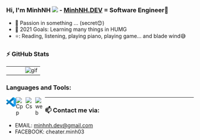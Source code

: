 ### Hi, I'm MinhNH <img src="https://media.giphy.com/media/hvRJCLFzcasrR4ia7z/giphy.gif" width="25px"> -  [MinhNH.DEV][website] = Software Engineer🌻  


- 🔭 Passion in something ... (secret😊)
- 💪 2021 Goals: Learning many things in HUMG
- ⭐: Reading, listening, playing piano, playing game... and blade wind😅

### :zap: GitHub Stats

<table>
<tr>
  <td width="52%"><img alt="gif" align="right" src=".github/assets/coding-freak.gif"/></td>
</tr>
<table>

### Languages and Tools:
<img align="left" alt="Visual Studio Code" width="26px" src="https://raw.githubusercontent.com/github/explore/80688e429a7d4ef2fca1e82350fe8e3517d3494d/topics/visual-studio-code/visual-studio-code.png" />
<img align="left" alt="Cpp" width="26px" src="https://upload.wikimedia.org/wikipedia/commons/thumb/1/18/ISO_C%2B%2B_Logo.svg/1200px-ISO_C%2B%2B_Logo.svg.png" /> 
<img align="left" alt="Cs" width="26px" src="https://upload.wikimedia.org/wikipedia/commons/4/4f/Csharp_Logo.png" /> 
 <img align="left" alt="web" width="26px" src="https://nentang.vn/wp-content/uploads/2018/07/html-css-js-course-intro.jpeg" />  

---

### 📫 Contact me via:
- EMAIL: minhnh.dev@gmail.com
- FACEBOOK: cheater.minh03

[website]: http://aboutminhdev.codes/

